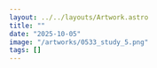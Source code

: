 ```yaml
---
layout: ../../layouts/Artwork.astro
title: ""
date: "2025-10-05"
image: "/artworks/0533_study_5.png"
tags: []
---
```


